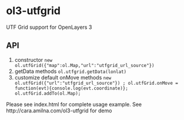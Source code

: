 ol3-utfgrid
===========

UTF Grid support for OpenLayers 3

API
-----------------

1. constructor <code>new ol.utfGrid({"map":ol.Map,"url":"utfgrid_url_source"})</code>
2. getData methods <code>ol.utfgrid.getData(lonlat)</code>
3. customize default onMove methods <code>new ol.utfGrid({"url":"utfgrid_url_source"}) ; ol.utfGrid.onMove = function(evt){console.log(evt.coordinate)}; ol.utfGrid.addTo(ol.Map);</code>

<p>Please see index.html for complete usage example. See http://cara.amilna.com/ol3-utfgrid for demo<p>


